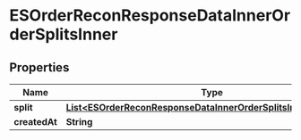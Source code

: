

# ESOrderReconResponseDataInnerOrderSplitsInner


## Properties

| Name | Type | Description | Notes |
|------------ | ------------- | ------------- | -------------|
|**split** | [**List&lt;ESOrderReconResponseDataInnerOrderSplitsInnerSplitInner&gt;**](ESOrderReconResponseDataInnerOrderSplitsInnerSplitInner.md) |  |  [optional] |
|**createdAt** | **String** |  |  [optional] |




